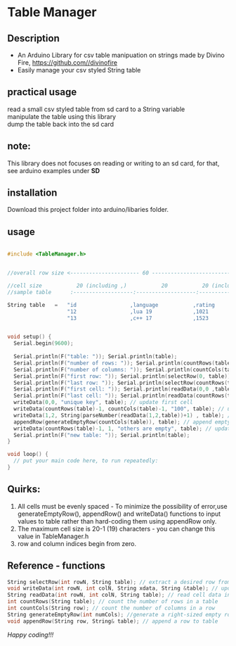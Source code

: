 # Table Manager

## Description
- An Arduino Library for csv table manipuation on strings made by Divino Fire, https://github.com//divinofire
- Easily manage your csv styled String table



## practical usage
read a small csv styled table from sd card to a String variable  
manipulate the table using this library  
dump the table back into the sd card

## note:
This library does not focuses on reading or writing to an sd card, for that, see arduino examples under **SD**

## installation
Download this project folder into arduino/libaries folder.

## usage
```c++

#include <TableManager.h>


//overall row size <---------------------- 60 ---------------------------------->

//cell size           20 (including ,)           20           20 (including \n) 
//sample table      :-------------------:-------------------:-------------------

String table   =   "id                 ,language           ,rating             \n"
                   "12                 ,lua 19             ,1021               \n" 
                   "13                 ,c++ 17             ,1523               \n";


void setup() {
  Serial.begin(9600);
  
  Serial.println(F("table: ")); Serial.println(table); 
  Serial.println(F("number of rows: ")); Serial.println(countRows(table));
  Serial.println(F("number of columns: ")); Serial.println(countCols(table));
  Serial.println(F("first row: ")); Serial.println(selectRow(0, table));
  Serial.println(F("last row: ")); Serial.println(selectRow(countRows(table)-1, table));
  Serial.println(F("first cell: ")); Serial.println(readData(0,0 ,table));
  Serial.println(F("last cell: ")); Serial.println(readData(countRows(table)-1, countCols(table)-1, table));
  writeData(0,0, "unique key", table); // update first cell
  writeData(countRows(table)-1, countCols(table)-1, "100", table); // update last cell
  writeData(1,2, String(parseNumber(readData(1,2,table))+1) , table); // increment value of cell 1,2
  appendRow(generateEmptyRow(countCols(table)), table); // append empty row to table
  writeData(countRows(table)-1, 1, "others are empty", table); // update middle cell in last column
  Serial.println(F("new table: ")); Serial.println(table);
}

void loop() {
  // put your main code here, to run repeatedly:
}

```

## Quirks:
 1. All cells must be evenly spaced - To minimize the possibility of error,use generateEmptyRow(), appendRow() and writeData() functions to input values to table rather than hard-coding them using appendRow only.
 2. The maximum cell size is 20-1 (19) characters - you can change this value in TableManager.h
 3. row and column indices begin from zero.
 
## Reference - functions
```c++
String selectRow(int rowN, String table); // extract a desired row from a table --> see example of how table must be
void writeData(int rowN, int colN, String xdata, String &table); // update cell data in a table
String readData(int rowN, int colN, String table); // read cell data in a table
int countRows(String table); // count the number of rows in a table
int countCols(String row); // count the number of columns in a row
String generateEmptyRow(int numCols); //generate a right-sized empty row
void appendRow(String row, String& table); // append a row to table
```

*Happy coding!!!*
